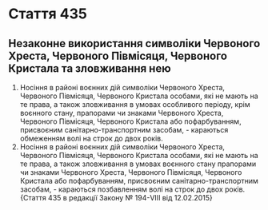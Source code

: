 Cтаття 435
====
Незаконне використання символіки Червоного Хреста, Червоного Півмісяця, Червоного Кристала та зловживання нею
----
1. Носіння в районі воєнних дій символіки Червоного Хреста, Червоного Півмісяця, Червоного Кристала особами, які не мають на те права, а також зловживання в умовах особливого періоду, крім воєнного стану, прапорами чи знаками Червоного Хреста, Червоного Півмісяця, Червоного Кристала або пофарбуванням, присвоєним санітарно-транспортним засобам, -
караються обмеженням волі на строк до двох років.
2. Носіння в районі воєнних дій символіки Червоного Хреста, Червоного Півмісяця, Червоного Кристала особами, які не мають на те права, а також зловживання в умовах воєнного стану прапорами чи знаками Червоного Хреста, Червоного Півмісяця, Червоного Кристала або пофарбуванням, присвоєним санітарно-транспортним засобам, -
караються позбавленням волі на строк до двох років.
{Стаття 435 в редакції Закону № 194-VIII від 12.02.2015}
